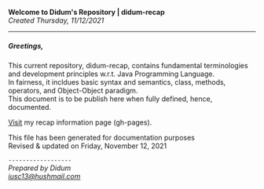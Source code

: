 **Welcome to Didum's Repository | didum-recap**<br/>
*Created Thursday, 11/12/2021*

---

##### Greetings,

This current repository, didum-recap, contains fundamental terminologies and development principles w.r.t. Java Programming Language.<br/>
In fairness, it incldues basic syntax and semantics, class, methods, operators, and Object-Object paradigm.<br/>
This document is to be publish here when fully defined, hence, documented.

[Visit](https://isdidum.github.io/didum-recap/) my recap information page (gh-pages).

This file has been generated for documentation purposes<br/>
Revised & updated on Friday, November 12, 2021

`------------------`<br/>
*Prepared by Didum* <br/>
*iusc13@hushmail.com*
